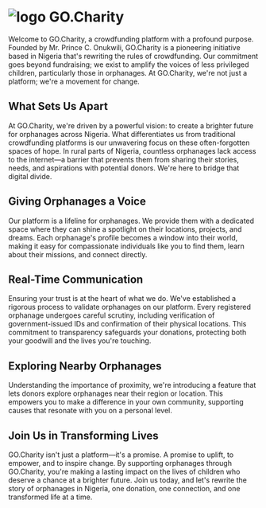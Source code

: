 # ![logo](https://www.gocharity.com.ng/_next/static/media/logo.ffaf4ffc.png) GO.Charity

Welcome to GO.Charity, a crowdfunding platform with a profound purpose. Founded by Mr. Prince C. Onukwili, GO.Charity is a pioneering initiative based in Nigeria that's rewriting the rules of crowdfunding. Our commitment goes beyond fundraising; we exist to amplify the voices of less privileged children, particularly those in orphanages. At GO.Charity, we're not just a platform; we're a movement for change.

## What Sets Us Apart
At GO.Charity, we're driven by a powerful vision: to create a brighter future for orphanages across Nigeria. What differentiates us from traditional crowdfunding platforms is our unwavering focus on these often-forgotten spaces of hope. In rural parts of Nigeria, countless orphanages lack access to the internet—a barrier that prevents them from sharing their stories, needs, and aspirations with potential donors. We're here to bridge that digital divide.

## Giving Orphanages a Voice
Our platform is a lifeline for orphanages. We provide them with a dedicated space where they can shine a spotlight on their locations, projects, and dreams. Each orphanage's profile becomes a window into their world, making it easy for compassionate individuals like you to find them, learn about their missions, and connect directly.

## Real-Time Communication
Ensuring your trust is at the heart of what we do. We've established a rigorous process to validate orphanages on our platform. Every registered orphanage undergoes careful scrutiny, including verification of government-issued IDs and confirmation of their physical locations. This commitment to transparency safeguards your donations, protecting both your goodwill and the lives you're touching.

## Exploring Nearby Orphanages
Understanding the importance of proximity, we're introducing a feature that lets donors explore orphanages near their region or location. This empowers you to make a difference in your own community, supporting causes that resonate with you on a personal level.

## Join Us in Transforming Lives
GO.Charity isn't just a platform—it's a promise. A promise to uplift, to empower, and to inspire change. By supporting orphanages through GO.Charity, you're making a lasting impact on the lives of children who deserve a chance at a brighter future. Join us today, and let's rewrite the story of orphanages in Nigeria, one donation, one connection, and one transformed life at a time.
